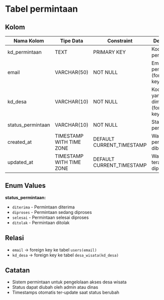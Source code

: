# Tabel permintaan

## Kolom

| Nama Kolom        | Tipe Data                | Constraint                | Deskripsi                            |
| ----------------- | ------------------------ | ------------------------- | ------------------------------------ |
| kd_permintaan     | TEXT                     | PRIMARY KEY               | Kode unik permintaan                 |
| email             | VARCHAR(50)              | NOT NULL                  | Email pemohon (foreign key)          |
| kd_desa           | VARCHAR(10)              | NOT NULL                  | Kode desa yang dimohon (foreign key) |
| status_permintaan | VARCHAR(10)              | NOT NULL                  | Status permintaan                    |
| created_at        | TIMESTAMP WITH TIME ZONE | DEFAULT CURRENT_TIMESTAMP | Waktu permintaan dibuat              |
| updated_at        | TIMESTAMP WITH TIME ZONE | DEFAULT CURRENT_TIMESTAMP | Waktu terakhir diperbarui            |

## Enum Values

**status_permintaan:**

- `diterima` - Permintaan diterima
- `diproses` - Permintaan sedang diproses
- `selesai` - Permintaan selesai diproses
- `ditolak` - Permintaan ditolak

## Relasi

- `email` → foreign key ke tabel `users(email)`
- `kd_desa` → foreign key ke tabel `desa_wisata(kd_desa)`

## Catatan

- Sistem permintaan untuk pengelolaan akses desa wisata
- Status dapat diubah oleh admin atau dinas
- Timestamps otomatis ter-update saat status berubah
